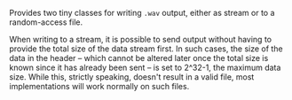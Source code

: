 
Provides two tiny classes for writing `.wav` output, either as stream or
to a random-access file.

When writing to a stream, it is possible to send output without having
to provide the total size of the data stream first. In such cases, the size
of the data in the header – which cannot be altered later once the total
size is known since it has already been sent – is set to 2^32-1, the
maximum data size. While this, strictly speaking, doesn't result in a valid
file, most implementations will work normally on such files.

